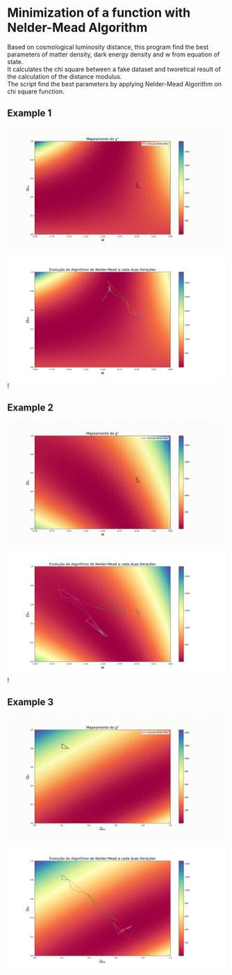 # Minimization of a function with Nelder-Mead Algorithm

Based on cosmological luminosity distance, this program find the best parameters of matter density, dark energy density and w from equation of state.  
It calculates the chi square between a fake dataset and tworetical result of the calculation of the distance modulus.  
The script find the best parameters by applying Nelder-Mead Algorithm on chi square function.  

## Example 1
![evolution_params_fake_omMcte](evolution_params_fake_omMcte.gif)

![evolution_Nelder_Mead_fake_omMcte](evolution_Nelder_Mead_fake_omMcte.png)!

## Example 2
![evolution_params_fake_omEEcte](evolution_params_fake_omEEcte.gif)

![evolution_Nelder_Mead_fake_omEEcte](evolution_Nelder_Mead_fake_omEEcte.png)!

## Example 3
![evolution_params_fake_wcte](evolution_params_fake_wcte.gif)

![evolution_Nelder_Mead_fake_wcte](evolution_Nelder_Mead_fake_wcte.png)